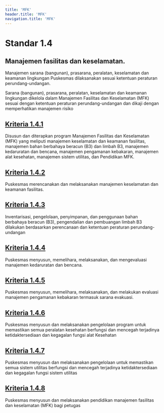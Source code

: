 ```yaml
---
title: 'MFK'
header.title: 'MFK'
navigation.title: 'MFK'
---
```


# Standar 1.4 
## Manajemen fasilitas dan keselamatan. 

Manajemen sarana (bangunan), prasarana, peralatan, keselamatan dan keamanan lingkungan Puskesmas dilaksanakan sesuai ketentuan peraturan perundang-undangan. 

Sarana (bangunan), prasarana, peralatan, keselamatan dan keamanan lingkungan dikelola dalam Manajemen Fasilitas dan 
Keselamatan (MFK) sesuai dengan ketentuan peraturan perundang-undangan dan dikaji dengan memperhatikan manajemen risiko 
## [Kriteria 1.4.1](/1/4/1) 
Disusun dan diterapkan program Manajemen Fasilitas dan Keselamatan (MFK) yang meliputi manajemen keselamatan dan keamanan fasilitas, manajemen bahan berbahaya beracun (B3) dan limbah B3, manajemen kedaruratan dan bencana, manajemen pengamanan kebakaran, manajemen alat kesehatan, manajemen sistem utilitas, dan Pendidikan MFK. 
## [Kriteria 1.4.2](/1/4/2) 
Puskesmas merencanakan dan melaksanakan manajemen keselamatan dan keamanan fasilitas. 
## [Kriteria 1.4.3](/1/4/3) 
Inventarisasi, pengelolaan, penyimpanan, dan penggunaan bahan berbahaya beracun (B3), pengendalian dan pembuangan limbah B3 dilakukan berdasarkan perencanaan dan ketentuan peraturan perundang-undangan 
## [Kriteria 1.4.4](/1/4/4) 
Puskesmas menyusun, memelihara, melaksanakan, dan mengevaluasi manajemen kedaruratan dan bencana. 
## [Kriteria 1.4.5](/1/4/5) 
Puskesmas menyusun, memelihara, melaksanakan, dan melakukan evaluasi manajemen pengamanan kebakaran termasuk sarana evakuasi. 
## [Kriteria 1.4.6](/1/4/6) 
Puskesmas menyusun dan melaksanakan pengelolaan program untuk memastikan semua peralatan kesehatan berfungsi dan mencegah terjadinya ketidaktersediaan dan kegagalan fungsi alat Kesehatan 
## [Kriteria 1.4.7](/1/4/7) 
Puskesmas menyusun dan melaksanakan pengelolaan untuk memastikan semua sistem utilitas berfungsi dan mencegah terjadinya ketidaktersediaan dan kegagalan fungsi sistem utilitas 
## [Kriteria 1.4.8](/1/4/8) 
Puskesmas menyusun dan melaksanakan pendidikan manajemen fasilitas dan keselamatan (MFK) bagi petugas 
